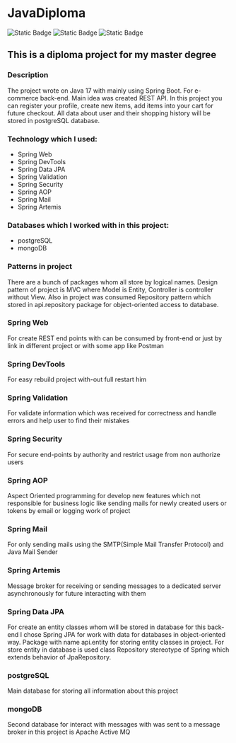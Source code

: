 # JavaDiploma
![Static Badge](https://img.shields.io/badge/spring-version--3.0.0-green?style=plastic&logo=springboot)
![Static Badge](https://img.shields.io/badge/postgreSQL-black?style=plastic&logo=postgresql&color=ffffff)
![Static Badge](https://img.shields.io/badge/MongoDB-white?style=plastic&logo=mongodb&color=ffffff)

## This is a diploma project for my master degree

### Description

The project wrote on Java 17 with mainly using Spring Boot. For e-commerce back-end. Main idea was created REST API.
In this project you can register your profile, create new items, add items into your cart for future checkout.
All data about user and their shopping history will be stored in postgreSQL database.

### Technology which I used:
- Spring Web
- Spring DevTools
- Spring Data JPA
- Spring Validation
- Spring Security
- Spring AOP
- Spring Mail 
- Spring Artemis

### Databases which I worked with in this project:
- postgreSQL
- mongoDB

### Patterns in project
There are a bunch of packages whom all store by logical names. Design pattern of project is MVC where Model is Entity, Controller is controller without View.
Also in project was consumed Repository pattern which stored in api.repository package for object-oriented access to database.

### Spring Web

For create REST end points with can be consumed by front-end or just by link in different project or with some app like Postman

### Spring DevTools

For easy rebuild project with-out full restart him

### Spring Validation

For validate information which was received for correctness and handle errors and help user to find their mistakes

### Spring Security

For secure end-points by authority and restrict usage from non authorize users

### Spring AOP

Aspect Oriented programming for develop new features which not responsible for business logic like sending mails for newly created users or tokens by email or logging work of project

### Spring Mail

For only sending mails using the SMTP(Simple Mail Transfer Protocol) and Java Mail Sender

### Spring Artemis

Message broker for receiving or sending messages to a dedicated server asynchronously for future interacting with them

### Spring Data JPA
For create an entity classes whom will be stored in database for this back-end I chose Spring JPA for work with data for databases in object-oriented way.
Package with name api.entity for storing entity classes in project. For store entity in database is used class Repository stereotype of Spring which extends behavior of JpaRepository.

### postgreSQL

Main database for storing all information about this project

### mongoDB

Second database for interact with messages with was sent to a message broker in this project is Apache Active MQ